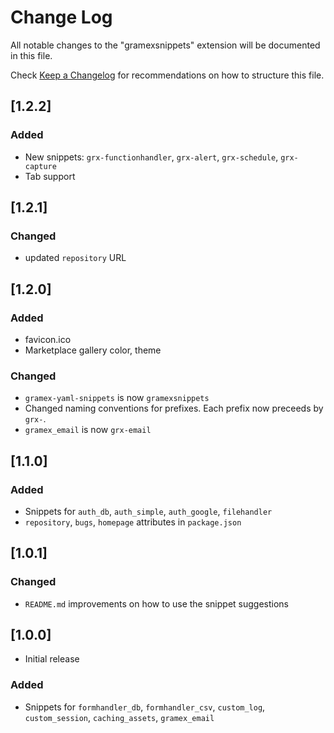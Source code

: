 # Change Log
All notable changes to the "gramexsnippets" extension will be documented in this file.

Check [Keep a Changelog](http://keepachangelog.com/) for recommendations on how to structure this file.

## [1.2.2]

### Added

- New snippets: `grx-functionhandler`, `grx-alert`, `grx-schedule`, `grx-capture`
- Tab support

## [1.2.1]

### Changed

- updated `repository` URL

## [1.2.0]

### Added

- favicon.ico
- Marketplace gallery color, theme

### Changed

- `gramex-yaml-snippets` is now `gramexsnippets`
- Changed naming conventions for prefixes. Each prefix now preceeds by `grx-`.
- `gramex_email` is now `grx-email`

## [1.1.0]

### Added

- Snippets for `auth_db`, `auth_simple`, `auth_google`, `filehandler`
- `repository`, `bugs`, `homepage` attributes in `package.json`

## [1.0.1]

### Changed

- `README.md` improvements on how to use the snippet suggestions

## [1.0.0]
- Initial release

### Added

- Snippets for `formhandler_db`, `formhandler_csv`, `custom_log`, `custom_session`, `caching_assets`, `gramex_email`
